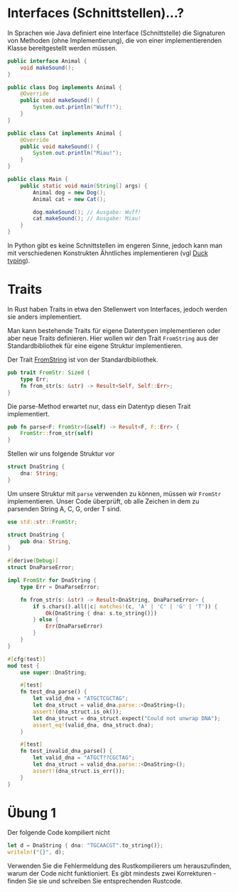 # Interfaces (Schnittstellen)...?

In Sprachen wie Java  definiert eine Interface (Schnittstelle) die Signaturen von Methoden (ohne Implementierung), die von einer implementierenden Klasse bereitgestellt werden müssen.

```java
public interface Animal {
    void makeSound();
}

public class Dog implements Animal {
    @Override
    public void makeSound() {
        System.out.println("Wuff!");
    }
}

public class Cat implements Animal {
    @Override
    public void makeSound() {
        System.out.println("Miau!");
    }
}

public class Main {
    public static void main(String[] args) {
        Animal dog = new Dog();
        Animal cat = new Cat();

        dog.makeSound(); // Ausgabe: Wuff!
        cat.makeSound(); // Ausgabe: Miau!
    }
}
```

In Python gibt es keine Schnittstellen im engeren Sinne, jedoch kann man mit verschiedenen Konstrukten Ähntliches implementieren (vgl [Duck typing](https://realpython.com/duck-typing-python/)).


# Traits

In Rust haben Traits in etwa den Stellenwert von Interfaces, jedoch werden sie anders implementiert.

Man kann bestehende Traits für eigene Datentypen implementieren oder aber neue Traits definieren. Hier wollen wir den Trait <code>FromString</code> aus der Standardbibliothek für eine eigene Struktur implementieren.

Der Trait [FromString](https://doc.rust-lang.org/std/str/trait.FromStr.html) ist von der Standardbibliothek. 

```rust
pub trait FromStr: Sized {
    type Err;
    fn from_str(s: &str) -> Result<Self, Self::Err>;
}
```

Die parse-Method erwartet nur, dass ein Datentyp diesen Trait implementiert.

```rust
pub fn parse<F: FromStr>(&self) -> Result<F, F::Err> {
    FromStr::from_str(self)
}
```

Stellen wir uns folgende Struktur vor
```rust
struct DnaString {
    dna: String;
}
````

Um unsere Struktur mit <code>parse</code> verwenden zu können, müssen wir <code>FromStr</code>   implementieren. Unser Code überprüft, ob alle Zeichen in dem zu parsenden String A, C, G, order T sind.

```rust
use std::str::FromStr;

struct DnaString {
    pub dna: String,
}

#[derive(Debug)]
struct DnaParseError;

impl FromStr for DnaString {
    type Err = DnaParseError;

    fn from_str(s: &str) -> Result<DnaString, DnaParseError> {
        if s.chars().all(|c| matches!(c, 'A' | 'C' | 'G' | 'T')) {
            Ok(DnaString { dna: s.to_string()})
        } else {
            Err(DnaParseError)
        } 
    }
}

#[cfg(test)]
mod test {
    use super::DnaString;

    #[test]
    fn test_dna_parse() {
        let valid_dna = "ATGCTCGCTAG";
        let dna_struct = valid_dna.parse::<DnaString>();
        assert!(dna_struct.is_ok());
        let dna_struct = dna_struct.expect("Could not unwrap DNA");
        assert_eq!(valid_dna, dna_struct.dna);
    }

    #[test]
    fn test_invalid_dna_parse() {
        let valid_dna = "ATGCT??CGCTAG";
        let dna_struct = valid_dna.parse::<DnaString>();
        assert!(dna_struct.is_err());
    }
}
```

# Übung 1

Der folgende Code kompiliert nicht
```rust 
let d = DnaString { dna: "TGCAACGT".to_string()};
writeln!("{}", d);
``` 

Verwenden Sie die Fehlermeldung des Rustkompilierers um herauszufinden, warum 
der Code nicht funktioniert. Es gibt mindests zwei Korrekturen - finden Sie sie 
und schreiben Sie entsprechenden Rustcode.

